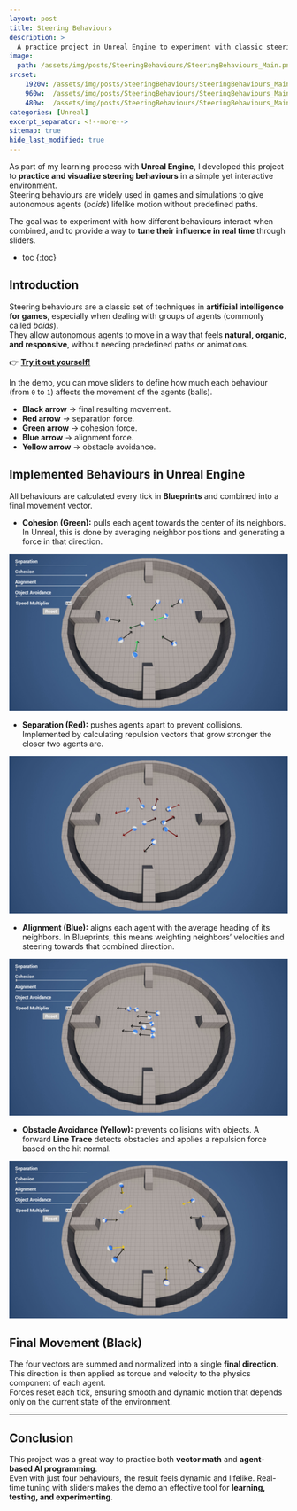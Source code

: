 ```yaml
---
layout: post
title: Steering Behaviours
description: >
  A practice project in Unreal Engine to experiment with classic steering behaviours: separation, cohesion, alignment, and obstacle avoidance.
image: 
  path: /assets/img/posts/SteeringBehaviours/SteeringBehaviours_Main.png
srcset:
    1920w: /assets/img/posts/SteeringBehaviours/SteeringBehaviours_Main.png
    960w:  /assets/img/posts/SteeringBehaviours/SteeringBehaviours_Main@0,5x.png
    480w:  /assets/img/posts/SteeringBehaviours/SteeringBehaviours_Main@0,25x.png
categories: [Unreal]
excerpt_separator: <!--more-->
sitemap: true
hide_last_modified: true
---
```


As part of my learning process with **Unreal Engine**, I developed this project to **practice and visualize steering behaviours** in a simple yet interactive environment.  
Steering behaviours are widely used in games and simulations to give autonomous agents (*boids*) lifelike motion without predefined paths.  

The goal was to experiment with how different behaviours interact when combined, and to provide a way to **tune their influence in real time** through sliders.

<!--more-->

* toc
{:toc}

## Introduction

Steering behaviours are a classic set of techniques in **artificial intelligence for games**, especially when dealing with groups of agents (commonly called *boids*).  
They allow autonomous agents to move in a way that feels **natural, organic, and responsive**, without needing predefined paths or animations.  

👉 [**Try it out yourself!**](https://legno9.itch.io/steeringbehaviours)  

In the demo, you can move sliders to define how much each behaviour (from `0` to `1`) affects the movement of the agents (balls).  

- **Black arrow** → final resulting movement.  
- **Red arrow** → separation force.  
- **Green arrow** → cohesion force.  
- **Blue arrow** → alignment force.  
- **Yellow arrow** → obstacle avoidance.  

## Implemented Behaviours in Unreal Engine

All behaviours are calculated every tick in **Blueprints** and combined into a final movement vector.

- **Cohesion (Green):** pulls each agent towards the center of its neighbors. In Unreal, this is done by averaging neighbor positions and generating a force in that direction.

![Image of cohesion](/assets/img/posts/SteeringBehaviours/SteeringBehaviours_Cohesion.png)  


- **Separation (Red):** pushes agents apart to prevent collisions. Implemented by calculating repulsion vectors that grow stronger the closer two agents are.  

![Image of separation](/assets/img/posts/SteeringBehaviours/SteeringBehaviours_Separation.png)


- **Alignment (Blue):** aligns each agent with the average heading of its neighbors. In Blueprints, this means weighting neighbors’ velocities and steering towards that combined direction.  

![Image of alignment](/assets/img/posts/SteeringBehaviours/SteeringBehaviours_Alignment.png)


- **Obstacle Avoidance (Yellow):** prevents collisions with objects. A forward **Line Trace** detects obstacles and applies a repulsion force based on the hit normal.  

![Image of Obstacle avoidance](/assets/img/posts/SteeringBehaviours/SteeringBehaviours_OAvoindance.png)


## Final Movement (Black)

The four vectors are summed and normalized into a single **final direction**. This direction is then applied as torque and velocity to the physics component of each agent.  
Forces reset each tick, ensuring smooth and dynamic motion that depends only on the current state of the environment.

---

## Conclusion

This project was a great way to practice both **vector math** and **agent-based AI programming**.  
Even with just four behaviours, the result feels dynamic and lifelike. Real-time tuning with sliders makes the demo an effective tool for **learning, testing, and experimenting**.

